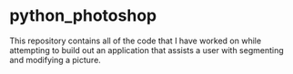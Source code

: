 # python_photoshop
 This repository contains all of the code that I have worked on while attempting to build out an application that assists a user with segmenting and modifying a picture.
